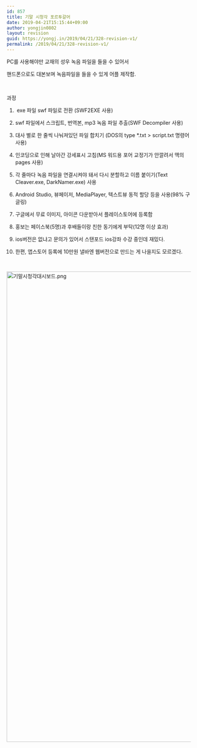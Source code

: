 ```yaml
---
id: 857
title: 기말 시청각 포르투갈어
date: 2019-04-21T15:15:44+09:00
author: yongjin0802
layout: revision
guid: https://yongj.in/2019/04/21/328-revision-v1/
permalink: /2019/04/21/328-revision-v1/
---
```

PC를 사용해야만 교재의 성우 녹음 파일을 들을 수 있어서

핸드폰으로도 대본보며 녹음파일을 들을 수 있게 어플 제작함.

&nbsp;

과정

1.  exe 파일 swf 파일로 전환 (SWF2EXE 사용)

2. swf 파일에서 스크립트, 번역본, mp3 녹음 파일 추출(SWF Decompiler 사용)

3. 대사 별로 한 줄씩 나눠져있던 파일 합치기 (DOS의 type *.txt > script.txt 명령어 사용)

4. 인코딩으로 인해 날아간 강세표시 고침(MS 워드용 포어 교정기가 안깔려서 맥의 pages 사용)

5. 각 줄마다 녹음 파일을 연결시켜야 돼서 다시 분할하고 이름 붙이기(Text Cleaver.exe, DarkNamer.exe) 사용

6. Android Studio, 뷰페이저, MediaPlayer, 텍스트뷰 동적 할당 등을 사용(98% 구글링)

7. 구글에서 무료 이미지, 아이콘 다운받아서 플레이스토어에 등록함

8. 홍보는 페이스북(5명)과 후배들이랑 친한 동기에게 부탁(12명 이상 효과)

9. ios버전은 없냐고 문의가 있어서 스탠포드 ios강좌 수강 중인데 재밌다.

10. 한편, 앱스토어 등록에 10만원 낼바엔 웹버전으로 만드는 게 나을지도 모르겠다.

&nbsp;

<img class="alignnone size-full wp-image-329" src="https://yongj.in/wp-content/uploads/2017/06/eab8b0eba790ec8b9cecb2adeab081eb8c80ec8b9cebb3b4eb939c.png" alt="기말시청각대시보드.png" width="1433" height="1285" srcset="https://yongj.in/wp-content/uploads/2017/06/eab8b0eba790ec8b9cecb2adeab081eb8c80ec8b9cebb3b4eb939c.png 1433w, https://yongj.in/wp-content/uploads/2017/06/eab8b0eba790ec8b9cecb2adeab081eb8c80ec8b9cebb3b4eb939c-300x269.png 300w, https://yongj.in/wp-content/uploads/2017/06/eab8b0eba790ec8b9cecb2adeab081eb8c80ec8b9cebb3b4eb939c-768x689.png 768w, https://yongj.in/wp-content/uploads/2017/06/eab8b0eba790ec8b9cecb2adeab081eb8c80ec8b9cebb3b4eb939c-1024x918.png 1024w, https://yongj.in/wp-content/uploads/2017/06/eab8b0eba790ec8b9cecb2adeab081eb8c80ec8b9cebb3b4eb939c-1000x897.png 1000w, https://yongj.in/wp-content/uploads/2017/06/eab8b0eba790ec8b9cecb2adeab081eb8c80ec8b9cebb3b4eb939c-335x300.png 335w" sizes="(max-width: 1433px) 100vw, 1433px" />